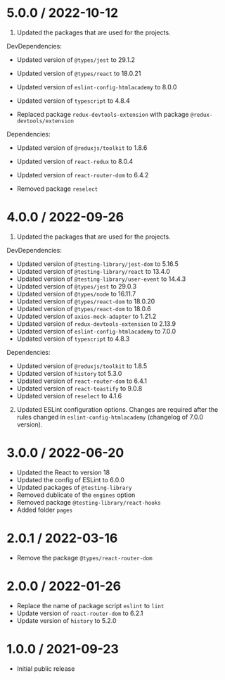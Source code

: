 5.0.0 / 2022-10-12
==================

1) Updated the packages that are used for the projects.

DevDependencies:

  * Updated version of `@types/jest` to 29.1.2
  * Updated version of `@types/react` to 18.0.21
  * Updated version of `eslint-config-htmlacademy` to 8.0.0
  * Updated version of `typescript` to 4.8.4

  * Replaced package `redux-devtools-extension` with package `@redux-devtools/extension`

Dependencies:

  * Updated version of `@reduxjs/toolkit` to 1.8.6
  * Updated version of `react-redux` to 8.0.4
  * Updated version of `react-router-dom` to 6.4.2

  * Removed package `reselect`

4.0.0 / 2022-09-26
==================

1) Updated the packages that are used for the projects.

DevDependencies:

  * Updated version of `@testing-library/jest-dom` to 5.16.5
  * Updated version of `@testing-library/react` to 13.4.0
  * Updated version of `@testing-library/user-event` to 14.4.3
  * Updated version of `@types/jest` to 29.0.3
  * Updated version of `@types/node` to 16.11.7
  * Updated version of `@types/react-dom` to 18.0.20
  * Updated version of `@types/react-dom` to 18.0.6
  * Updated version of `axios-mock-adapter` to 1.21.2
  * Updated version of `redux-devtools-extension` to 2.13.9
  * Updated version of `eslint-config-htmlacademy` to 7.0.0
  * Updated version of `typescript` to 4.8.3

Dependencies:

  * Updated version of `@reduxjs/toolkit` to 1.8.5
  * Updated version of `history` tot 5.3.0
  * Updated version of `react-router-dom` to 6.4.1
  * Updated version of `react-toastify` to 9.0.8
  * Updated version of `reselect` to 4.1.6

2) Updated ESLint configuration options. Сhanges are required after the rules changed in `eslint-config-htmlacademy` (changelog of 7.0.0 version).

3.0.0 / 2022-06-20
==================

  * Updated the React to version 18
  * Updated the config of ESLint to 6.0.0
  * Updated packages of `@testing-library`
  * Removed dublicate of the `engines` option
  * Removed package `@testing-library/react-hooks`
  * Added folder `pages`

2.0.1 / 2022-03-16
==================

  * Remove the package `@types/react-router-dom`

2.0.0 / 2022-01-26
==================

  * Replace the name of package script `eslint` to `lint`
  * Update version of `react-router-dom` to 6.2.1
  * Update version of `history` to 5.2.0

1.0.0 / 2021-09-23
==================

  * Initial public release
